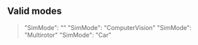 ## Valid modes 
>  "SimMode": ""
>  "SimMode": "ComputerVision"
>  "SimMode": "Multirotor"
>  "SimMode": "Car"
